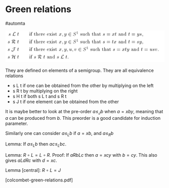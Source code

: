 # Green relations

#automta

![picture 1](images/0441fc9e76f34b4b3a9892833a4ed8201d1e846730ec04119bfe1ec88d30b3bd.png)  

They are defined on elements of a semigroup. They are all equivalence relations
- s L t if one can be obtained from the other by multiplying on the left
- s R t by multiplying on the right
- s H t if both s L t and s R t
- s J t if  one element can be obtained from the other

It is maybe better to look at the pre-order $a\leq_Jb$ when $a=xby$, meaning
that $a$ can be produced from $b$. 
This preorder is a good candidate for induction parameter. 

Similarly one can consider $a\leq_L b$ if $a=xb$, and $a\leq_R b$

Lemma: If $a\leq_L b$ then $ac\leq_L bc$.

Lemma: $R\circ L=L\circ R$.
Proof:
If $aRbLc$ then $a=xcy$ with $b=cy$. 
This also gives $aLdRc$ with $d=xc$.

Lemma [central]: $R\circ L=J$


[colcombet-green-relations.pdf]